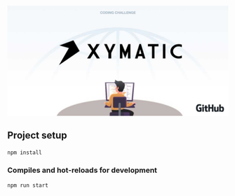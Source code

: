 <p align="center">
<img src="./.imgs/header.jpg" alt="Xymatic test">
</p>

## Project setup
```
npm install
```

### Compiles and hot-reloads for development
```
npm run start
```